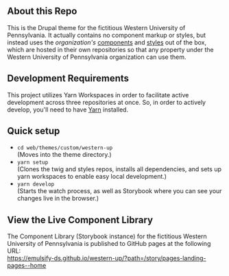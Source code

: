 ## About this Repo

This is the Drupal theme for the fictitious Western University of Pennsylvania. It actually contains no component markup or styles, but instead uses the _organization's_ [components](https://github.com/emulsify-ds/western-up-twig) and [styles](https://github.com/emulsify-ds/western-up-scss) out of the box, which are hosted in their own repositories so that any property under the Western University of Pennsylvania organization can use them.

## Development Requirements

This project utilizes Yarn Workspaces in order to facilitate active development across three repositories at once. So, in order to actively develop, you'll need to have [Yarn](https://yarnpkg.com/lang/en/docs/install/) installed.

## Quick setup

- `cd web/themes/custom/western-up`<br >
  (Moves into the theme directory.)
- `yarn setup`<br >
  (Clones the twig and styles repos, installs all dependencies, and sets up yarn workspaces 
  to enable easy local development.)
- `yarn develop`<br >
  (Starts the watch process, as well as Storybook where you can see your changes live 
  in the browser.)

## View the Live Component Library

The Component Library (Storybook instance) for the fictitious Western University of 
Pennsylvania is published to GitHub pages at the following URL:<br >
https://emulsify-ds.github.io/western-up/?path=/story/pages-landing-pages--home
